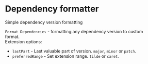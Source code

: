 # Dependency formatter

Simple dependency version formatting

`Format Dependencies` - formatting any dependency version to custom format.  
Extension options:
- `lastPart` - Last valuable part of version. `major`, `minor` or `patch`.
- `preferredRange` - Set extension range. `tilde` or `caret`.
